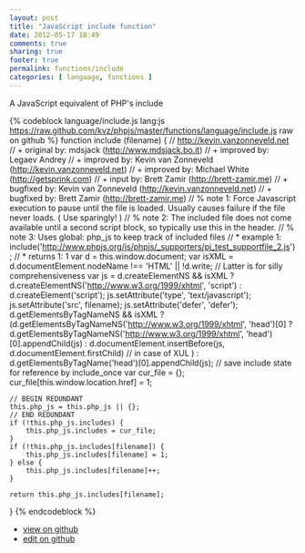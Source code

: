 ```yaml
---
layout: post
title: "JavaScript include function"
date: 2012-05-17 18:49
comments: true
sharing: true
footer: true
permalink: functions/include
categories: [ language, functions ]
---
```

A JavaScript equivalent of PHP's include
<!-- more -->
{% codeblock language/include.js lang:js https://raw.github.com/kvz/phpjs/master/functions/language/include.js raw on github %}
function include (filename) {
    // http://kevin.vanzonneveld.net
    // +   original by: mdsjack (http://www.mdsjack.bo.it)
    // +   improved by: Legaev Andrey
    // +   improved by: Kevin van Zonneveld (http://kevin.vanzonneveld.net)
    // +   improved by: Michael White (http://getsprink.com)
    // +      input by: Brett Zamir (http://brett-zamir.me)
    // +   bugfixed by: Kevin van Zonneveld (http://kevin.vanzonneveld.net)
    // +      bugfixed by: Brett Zamir (http://brett-zamir.me)
    // %        note 1: Force Javascript execution to pause until the file is loaded. Usually causes failure if the file never loads. ( Use sparingly! )
    // %        note 2: The included file does not come available until a second script block, so typically use this in the header.
    // %        note 3: Uses global: php_js to keep track of included files
    // *     example 1: include('http://www.phpjs.org/js/phpjs/_supporters/pj_test_supportfile_2.js');
    // *     returns 1: 1
    var d = this.window.document;
    var isXML = d.documentElement.nodeName !== 'HTML' || !d.write; // Latter is for silly comprehensiveness
    var js = d.createElementNS && isXML ? d.createElementNS('http://www.w3.org/1999/xhtml', 'script') : d.createElement('script');
    js.setAttribute('type', 'text/javascript');
    js.setAttribute('src', filename);
    js.setAttribute('defer', 'defer');
    d.getElementsByTagNameNS && isXML ? (d.getElementsByTagNameNS('http://www.w3.org/1999/xhtml', 'head')[0] ? d.getElementsByTagNameNS('http://www.w3.org/1999/xhtml', 'head')[0].appendChild(js) : d.documentElement.insertBefore(js, d.documentElement.firstChild) // in case of XUL
    ) : d.getElementsByTagName('head')[0].appendChild(js);
    // save include state for reference by include_once
    var cur_file = {};
    cur_file[this.window.location.href] = 1;

    // BEGIN REDUNDANT
    this.php_js = this.php_js || {};
    // END REDUNDANT
    if (!this.php_js.includes) {
        this.php_js.includes = cur_file;
    }
    if (!this.php_js.includes[filename]) {
        this.php_js.includes[filename] = 1;
    } else {
        this.php_js.includes[filename]++;
    }

    return this.php_js.includes[filename];
}
{% endcodeblock %}
<ul>
 <li><a href="https://github.com/kvz/phpjs/blob/master/functions/language/include.js">view on github</a></li>
 <li><a href="https://github.com/kvz/phpjs/edit/master/functions/language/include.js">edit on github</a></li>
</ul>
